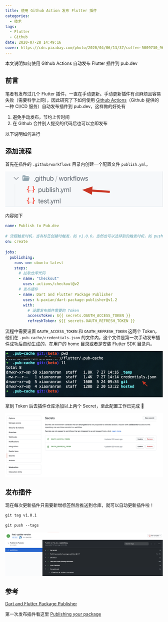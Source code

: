 ```yaml
---
title: 使用 Github Action 发布 Flutter 插件
categories:
  - 技术
tags:
  - Flutter
  - Github
date: 2020-07-28 14:49:16
cover: https://cdn.pixabay.com/photo/2020/04/06/13/37/coffee-5009730_960_720.png
---
```


本文说明如何使用 Github Actions 自动发布 Flutter 插件到 pub.dev

<!--more-->

## 前言

笔者有发布过几个 Flutter 插件，一直在手动更新。手动更新插件有点麻烦且容易失败（需要科学上网），因此研究了下如何使用 [Github Actions](https://help.github.com/en/actions)（Github 提供的一种 CI/CD 服务）自动发布插件到 pub.dev，这样做的好处有

1. 避免手动发布，节约上传时间
2. 在 Github 合并别人提交的代码后也可以立即发布

以下说明如何进行

## 添加流程

首先在插件的 `.github/workflows` 目录内创建一个配置文件 `publish.yml`。

![publish](./images/github-action-publish-flutter-plugin/publish.png)

内容如下

```yml
name: Publish to Pub.dev

# 流程触发时机，当有标签创建时触发，如 v1.0.0。当然也可以选择别的触发时机，如 push，release 等
on: create

jobs:
  publishing:
    runs-on: ubuntu-latest
    steps:
      # 拉取仓库代码
      - name: "Checkout"
        uses: actions/checkout@v2
      # 发布插件
      - name: Dart and Flutter Package Publisher
        uses: k-paxian/dart-package-publisher@v1.2
        with:
          # 设置发布插件需要的 Token
          accessToken: ${{ secrets.OAUTH_ACCESS_TOKEN }}
          refreshToken: ${{ secrets.OAUTH_REFRESH_TOKEN }}
```

流程中需要设置 `OAUTH_ACCESS_TOKEN` 和 `OAUTH_REFRESH_TOKEN` 这两个 Token，他们在 `.pub-cache/credentials.json` 的文件内，这个文件是第一次手动发布插件成功后自动生成的，在用户的 home 目录或者是安装 Flutter SDK 目录内。

![credentials](./images/github-action-publish-flutter-plugin/credentials.png)

拿到 Token 后去插件仓库添加以上两个 Secret，至此配置工作已完成 🎉

![secrets](./images/github-action-publish-flutter-plugin/secrets.png)

## 发布插件

现在每次更新插件只需要新增标签然后推送到仓库，就可以自动更新插件啦！

```
git tag v1.0.1

git push --tags
```

![action](./images/github-action-publish-flutter-plugin/action.png)

## 参考

[Dart and Flutter Package Publisher](https://github.com/marketplace/actions/dart-and-flutter-package-publisher)

第一次发布插件看这里 [Publishing your package](https://flutter.cn/docs/development/packages-and-plugins/developing-packages)

